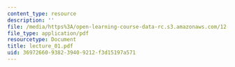 ```yaml
---
content_type: resource
description: ''
file: /media/https%3A/open-learning-course-data-rc.s3.amazonaws.com/12-746-marine-organic-geochemistry-spring-2005/36972660938239409212f3d15197a571_lecture_01.pdf
file_type: application/pdf
resourcetype: Document
title: lecture_01.pdf
uid: 36972660-9382-3940-9212-f3d15197a571
---
```

